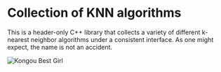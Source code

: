 # Collection of KNN algorithms

This is a header-only C++ library that collects a variety of different k-nearest neighbor algorithms under a consistent interface.
As one might expect, the name is not an accident.

![Kongou Best Girl](https://i.makeagif.com/media/2-26-2015/JDQzgr.gif)

